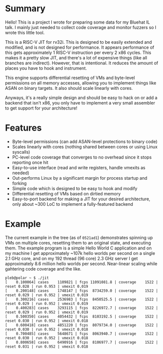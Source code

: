 # Summary

Hello! This is a project I wrote for preparing some data for my Bluehat IL
talk. I mainly just needed to collect code coverage and monitor fuzzers so
I wrote this little tool.

This is a RISC-V JIT for rv32i. This is designed to be easily extended and
modified, and is not designed for performance. It appears performance of this
gets approximately 1 RISC-V instruction per every 2 x86 cycles. This makes it
a pretty slow JIT, and there's a lot of expensive things (like all branches are
indirect). However, that is intentional. It reduces the amount of places you
have to hook and instrument.

This engine supports differential resetting of VMs and byte-level permissions
on all memory accesses, allowing you to implement things like ASAN on binary
targets. It also should scale linearly with cores.

Anyways, it's a really simple design and should be easy to hack on or add a
backend that isn't x86, you only have to implement a very small assembler
to get support for your architecture!

# Features

- Byte-level permissions (can add ASAN-level protections to binary code)
- Scales linearly with cores (nothing shared between cores or using Linux
  syscalls)
- PC-level code coverage that converges to no overhead since it stops reporting
  once hit
- Easy-to-use interface (read and write registers, handle vmexits as needed)
- Out-performs Linux by a significant margin for process startup and forking
- Simple code which is designed to be easy to hook and modify
- Differential resetting of VMs based on dirtied memory
- Easy-to-port backend for making a JIT for your desired architecture, only
  about ~300 LoC to implement a fully-featured backend

# Example

The current example in the tree (as of `0521ad1`) demonstrates spinning up
VMs on multiple cores, resetting them to an original state, and executing them.
The example program is a simple Hello World C application and on my machine
I get approximately ~107k hello worlds per second on a single 2.1 GHz core,
and on my 192 thread (96 core) 2.3 GHz server I get approximately 8.6 million
hello worlds per second. Near-linear scaling while gahtering code coverage
and the like.

```
pleb@polar ~ $ ./jit 
[    0.100064] cases    1109821 | fcps 11091081.8 | coverage    1522 | reset 0.028 | run 0.953 | vmexit 0.019
[    0.200148] cases    1748147 | fcps  8734259.0 | coverage    1522 | reset 0.029 | run 0.952 | vmexit 0.019
[    0.300216] cases    2536983 | fcps  8450525.5 | coverage    1522 | reset 0.029 | run 0.952 | vmexit 0.019
[    0.400283] cases    3293115 | fcps  8226972.7 | coverage    1522 | reset 0.029 | run 0.952 | vmexit 0.019
[    0.500350] cases    4054432 | fcps  8103192.5 | coverage    1522 | reset 0.030 | run 0.952 | vmexit 0.018
[    0.600418] cases    4851220 | fcps  8079734.0 | coverage    1522 | reset 0.030 | run 0.952 | vmexit 0.018
[    0.700485] cases    5648671 | fcps  8063940.7 | coverage    1522 | reset 0.030 | run 0.952 | vmexit 0.018
[    0.800658] cases    6490916 | fcps  8106977.7 | coverage    1522 | reset 0.031 | run 0.952 | vmexit 0.018
```

